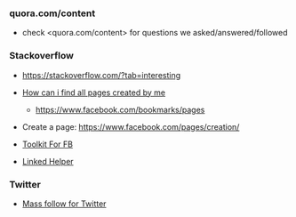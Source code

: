 
### quora.com/content
- check <quora.com/content> for questions we asked/answered/followed

### Stackoverflow
- https://stackoverflow.com/?tab=interesting

- [How can i find all pages created by me](https://www.facebook.com/bookmarks/pages)
  - https://www.facebook.com/bookmarks/pages
- Create a page: https://www.facebook.com/pages/creation/

- [Toolkit For FB](https://chrome.google.com/webstore/detail/toolkit-for-fb/fcachklhcihfinmagjnlomehfdhndhep)

- [Linked Helper](https://chrome.google.com/webstore/detail/linked-helper-automate-wo/ggmfnfhhfapdhpbhpfhllhdlimdghmaa)

### Twitter
- [Mass follow for Twitter](https://chrome.google.com/webstore/detail/mass-follow-for-twitter/lfmanfkmmgfigbnjibfemdnnfjboficn)



